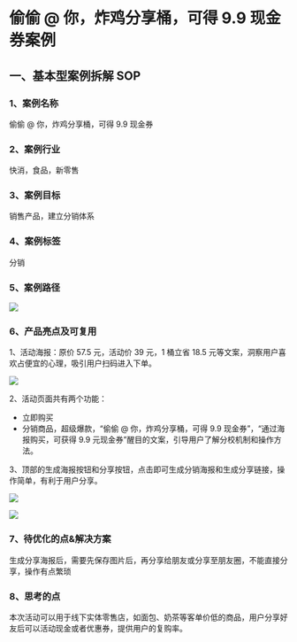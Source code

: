 # 偷偷 @ 你，炸鸡分享桶，可得 9.9 现金券案例



## 一、基本型案例拆解 SOP

### 1、案例名称

偷偷 @ 你，炸鸡分享桶，可得 9.9 现金券

### 2、案例行业

快消，食品，新零售

### 3、案例目标

销售产品，建立分销体系

### 4、案例标签

分销

### 5、案例路径
![](./images/mcdonald.png)


### 6、产品亮点及可复用

1、活动海报：原价 57.5 元，活动价 39 元，1 桶立省 18.5 元等文案，洞察用户喜欢占便宜的心理，吸引用户扫码进入下单。

![](./images/mcdonald-hdhb.png)

2、活动页面共有两个功能：

+ 立即购买  
+ 分销商品，超级爆款，“偷偷 @ 你，炸鸡分享桶，可得 9.9 现金券”，“通过海报购买，可获得 9.9 元现金券”醒目的文案，引导用户了解分校机制和操作方法。

3、顶部的生成海报按钮和分享按钮，点击即可生成分销海报和生成分享链接，操作简单，有利于用户分享。

![](./images/mcdonald-hdy.jpg)

![](./images/mcdonald-fxhb.jpg)



### 7、待优化的点&解决方案

生成分享海报后，需要先保存图片后，再分享给朋友或分享至朋友圈，不能直接分享，操作有点繁琐

### 8、思考的点

本次活动可以用于线下实体零售店，如面包、奶茶等客单价低的商品，用户分享好友后可以活动现金或者优惠券，提供用户的复购率。


